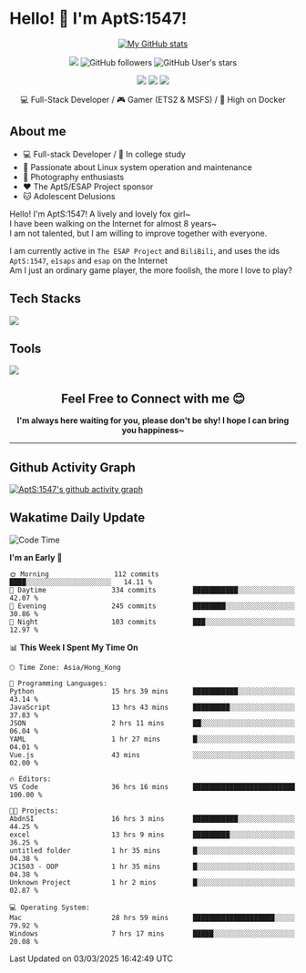 # Hello! 👋 I'm AptS:1547! 

<div align="center">

 [![My GitHub stats](https://github-readme-stats.vercel.app/api?username=AptS-1547&show_icons=true&theme=transparent)](https://github.com/AptS-1547)

 ![](https://komarev.com/ghpvc/?username=AptS-1547&color=blue&style=flat-square)
 ![GitHub followers](https://img.shields.io/github/followers/AptS-1547?style=flat-square)
 ![GitHub User's stars](https://img.shields.io/github/stars/AptS-1547?style=flat-square)
 
 [![](https://img.shields.io/badge/website-4493f8?style=for-the-badge&logo=About.me&logoColor=white)](https://esaps.net/)
 [![](https://img.shields.io/badge/RSS-4493f8?style=for-the-badge&logo=rss&logoColor=white)](https://esaps.net/feed/)
 [![](https://img.shields.io/badge/Email-4493f8?style=for-the-badge&logo=gmail&logoColor=white)](mailto:apts-1547@esaps.net)

 💻 Full-Stack Developer / 🎮 Gamer (ETS2 & MSFS) / 🐋 High on Docker

</div>

## About me

- 💻 Full-stack Developer / 🏫 In college study
- 📶 Passionate about Linux system operation and maintenance
- 📸 Photography enthusiasts
- ❤ The AptS/ESAP Project sponsor
- 🐱 Adolescent Delusions

Hello! I'm AptS:1547! A lively and lovely fox girl~  
I have been walking on the Internet for almost 8 years~  
I am not talented, but I am willing to improve together with everyone.  

I am currently active in `The ESAP Project` and `BiliBili`, and uses the ids `AptS:1547`, `e1saps` and `esap` on the Internet  
Am I just an ordinary game player, the more foolish, the more I love to play?  

## Tech Stacks
<a href="https://skillicons.dev">
  <img src="https://skillicons.dev/icons?i=py,arduino,php,html,css,javascript,typescript,bash,java,kotlin,vue,go,nodejs,cpp,rust,tailwind" />
</a>
   
## Tools

<a href="https://skillicons.dev">
  <img src="https://skillicons.dev/icons?i=ae,pr,ps,au,blender,visualstudio,vscode,androidstudio,idea,anaconda,gradle,maven,npm,vite,yarn,cloudflare,docker,git,github,githubactions,jenkins,nginx,workers,wordpress,sentry,grafana,prometheus,postgres,mysql,mongodb,redis" />
</a>

## <div align="center"> Feel Free to Connect with me 😊 </div>

**<div align="center">I'm always here waiting for you, please don't be shy! I hope I can bring you happiness~</div>**

----------------------

## Github Activity Graph

[![AptS:1547's github activity graph](https://github-readme-activity-graph.vercel.app/graph?username=AptS-1547&theme=react-dark)](https://github.com/AptS-1547)

## Wakatime Daily Update

<!--START_SECTION:waka-->
![Code Time](http://img.shields.io/badge/Code%20Time-287%20hrs-blue)

**I'm an Early 🐤** 

```text
🌞 Morning                112 commits         ████░░░░░░░░░░░░░░░░░░░░░   14.11 % 
🌆 Daytime                334 commits         ███████████░░░░░░░░░░░░░░   42.07 % 
🌃 Evening                245 commits         ████████░░░░░░░░░░░░░░░░░   30.86 % 
🌙 Night                  103 commits         ███░░░░░░░░░░░░░░░░░░░░░░   12.97 % 
```


📊 **This Week I Spent My Time On** 

```text
🕑︎ Time Zone: Asia/Hong_Kong

💬 Programming Languages: 
Python                   15 hrs 39 mins      ███████████░░░░░░░░░░░░░░   43.14 % 
JavaScript               13 hrs 43 mins      █████████░░░░░░░░░░░░░░░░   37.83 % 
JSON                     2 hrs 11 mins       ██░░░░░░░░░░░░░░░░░░░░░░░   06.04 % 
YAML                     1 hr 27 mins        █░░░░░░░░░░░░░░░░░░░░░░░░   04.01 % 
Vue.js                   43 mins             ░░░░░░░░░░░░░░░░░░░░░░░░░   02.00 % 

🔥 Editors: 
VS Code                  36 hrs 16 mins      █████████████████████████   100.00 % 

🐱‍💻 Projects: 
AbdnSI                   16 hrs 3 mins       ███████████░░░░░░░░░░░░░░   44.25 % 
excel                    13 hrs 9 mins       █████████░░░░░░░░░░░░░░░░   36.25 % 
untitled folder          1 hr 35 mins        █░░░░░░░░░░░░░░░░░░░░░░░░   04.38 % 
JC1503 - OOP             1 hr 35 mins        █░░░░░░░░░░░░░░░░░░░░░░░░   04.38 % 
Unknown Project          1 hr 2 mins         █░░░░░░░░░░░░░░░░░░░░░░░░   02.87 % 

💻 Operating System: 
Mac                      28 hrs 59 mins      ████████████████████░░░░░   79.92 % 
Windows                  7 hrs 17 mins       █████░░░░░░░░░░░░░░░░░░░░   20.08 % 
```


 Last Updated on 03/03/2025 16:42:49 UTC
<!--END_SECTION:waka-->
